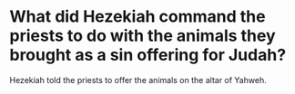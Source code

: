 # What did Hezekiah command the priests to do with the animals they brought as a sin offering for Judah?

Hezekiah told the priests to offer the animals on the altar of Yahweh. 
